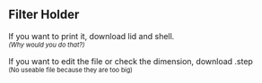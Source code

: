 ## Filter Holder  

If you want to print it, download lid and shell.  
<span style="font-size: 0.7rem;">*(Why would you do that?)*</span>   
  
If you want to edit the file or check the dimension, download .step  
<span style="font-size: 0.7rem;">(No useable file because they are too big)</span>   
 

